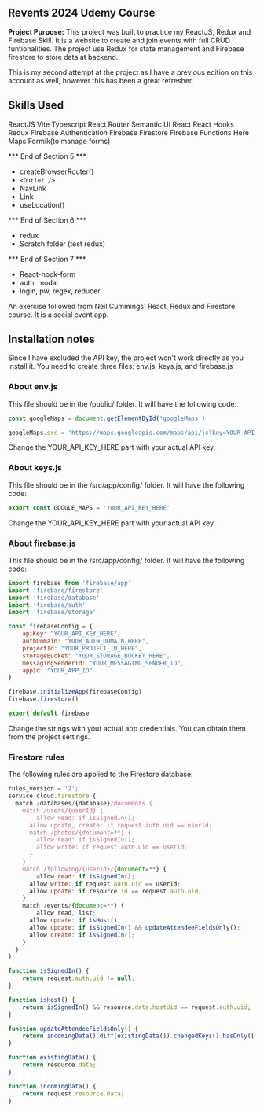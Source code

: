 ## Revents 2024 Udemy Course

**Project Purpose:**
This project was built to practice my ReactJS, Redux and Firebase Skill. It is a website to create and join events with full CRUD funtionalities. The project use Redux for state management and Firebase firestore to store data at backend.

This is my second attempt at the project as I have a previous edition on this account as well, however this has been a great refresher.

## Skills Used
ReactJS
Vite
Typescript
React Router
Semantic UI React
React Hooks
Redux
Firebase Authentication
Firebase Firestore
Firebase Functions
Here Maps
Formik(to manage forms)

*** End of Section 5 ***
- createBrowserRouter()
- `<Outlet />`
-  NavLink
- Link
- useLocation()

*** End of Section 6 ***
- redux
- Scratch folder (test redux)

*** End of Section 7 ***
- React-hook-form
- auth, modal
- login, pw, regex, reducer

An exercise followed from Neil Cummings' React, Redux and Firestore course. It is a social event app.

## Installation notes

Since I have excluded the API key, the project won't work directly as you install it. You need to create three files: env.js, keys.js, and firebase.js

### About env.js

This file should be in the /public/ folder. It will have the following code:

```javascript
const googleMaps = document.getElementById('googleMaps')

googleMaps.src = 'https://maps.googleapis.com/maps/api/js?key=YOUR_API_KEY_HERE&libraries=places'
```

Change the YOUR_API_KEY_HERE part with your actual API key.

### About keys.js

This file should be in the /src/app/config/ folder. It will have the following code:

```javascript
export const GOOGLE_MAPS = 'YOUR_API_KEY_HERE'
```

Change the YOUR_API_KEY_HERE part with your actual API key.

### About firebase.js

This file should be in the /src/app/config/ folder. It will have the following code:

```javascript
import firebase from 'firebase/app'
import 'firebase/firestore'
import 'firebase/database'
import 'firebase/auth'
import 'firebase/storage'

const firebaseConfig = {
    apiKey: "YOUR_API_KEY_HERE",
    authDomain: "YOUR_AUTH_DOMAIN_HERE",
    projectId: "YOUR_PROJECT_ID_HERE",
    storageBucket: "YOUR_STORAGE_BUCKET_HERE",
    messagingSenderId: "YOUR_MESSAGING_SENDER_ID",
    appId: "YOUR_APP_ID"
}

firebase.initializeApp(firebaseConfig)
firebase.firestore()

export default firebase
```

Change the strings with your actual app credentials. You can obtain them from the project settings.

### Firestore rules

The following rules are applied to the Firestore database:

```javascript
rules_version = '2';
service cloud.firestore {
  match /databases/{database}/documents {
    match /users/{userId} {
    	allow read: if isSignedIn();
      allow update, create: if request.auth.uid == userId;
      match /photos/{document=**} {
      	allow read: if isSignedIn();
        allow write: if request.auth.uid == userId;
      }
    }
    match /following/{userId}/{document=**} {
    	allow read: if isSignedIn();
      allow write: if request.auth.uid == userId;
      allow update: if resource.id == request.auth.uid;
    }
    match /events/{document=**} {
    	allow read, list;
      allow update: if isHost();
      allow update: if isSignedIn() && updateAttendeeFieldsOnly();
      allow create: if isSignedIn();
    }
  }
}

function isSignedIn() {
	return request.auth.uid != null;
}

function isHost() {
	return isSignedIn() && resource.data.hostUid == request.auth.uid;
}

function updateAttendeeFieldsOnly() {
	return incomingData().diff(existingData()).changedKeys().hasOnly(['attendeeIds', 'attendees'])
}

function existingData() {
	return resource.data;
}

function incomingData() {
	return request.resource.data;
}
```
